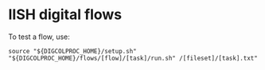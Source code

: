 IISH digital flows
==================


To test a flow, use:

    source "${DIGCOLPROC_HOME}/setup.sh" "${DIGCOLPROC_HOME}/flows/[flow]/[task]/run.sh" /[fileset]/[task].txt"